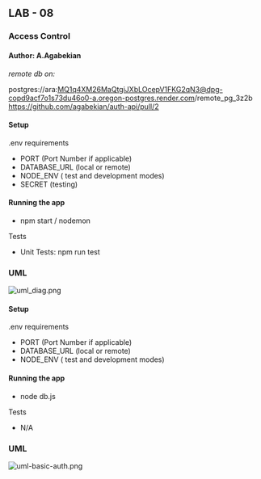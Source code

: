 ##  LAB - 08
###  Access Control
#### Author: A.Agabekian
_remote db on:_

postgres://ara:MQ1q4XM26MaQtgiJXbLOcepV1FKG2qN3@dpg-copd9acf7o1s73du46o0-a.oregon-postgres.render.com/remote_pg_3z2b
https://github.com/agabekian/auth-api/pull/2

#### Setup
.env requirements <p>
* PORT (Port Number if applicable)
* DATABASE_URL (local or remote)
* NODE_ENV ( test and development modes)
* SECRET (testing)

#### Running the app
* npm start / nodemon

Tests
* Unit Tests: npm run test

### UML

![uml_diag.png](uml3.jpg)



#### Setup
.env requirements <p>
* PORT (Port Number if applicable)
* DATABASE_URL (local or remote)
* NODE_ENV ( test and development modes)

#### Running the app
* node db.js

Tests
* N/A

### UML

![uml-basic-auth.png](uml-basic-auth.png)
